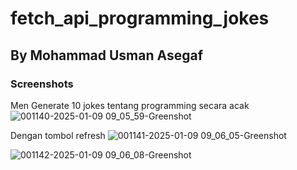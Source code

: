 # fetch_api_programming_jokes

## By Mohammad Usman Asegaf

### Screenshots

Men Generate 10 jokes tentang programming secara acak
![001140-2025-01-09 09_05_59-Greenshot](https://github.com/user-attachments/assets/0394d459-4611-43d0-ad05-643de5194bbb)

Dengan tombol refresh
![001141-2025-01-09 09_06_05-Greenshot](https://github.com/user-attachments/assets/cdefc0ec-3f82-4a23-a66e-4a5a9eaa8f8f)


![001142-2025-01-09 09_06_08-Greenshot](https://github.com/user-attachments/assets/126d9598-7b18-46a9-9e89-8157aef98256)
